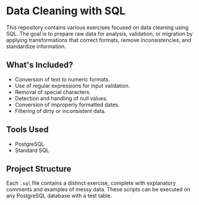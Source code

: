 # Data Cleaning with SQL

This repository contains various exercises focused on data cleaning using SQL. The goal is to prepare raw data for analysis, validation, or migration by applying transformations that correct formats, remove inconsistencies, and standardize information.

## What's Included?

- Conversion of text to numeric formats.
- Use of regular expressions for input validation.
- Removal of special characters.
- Detection and handling of null values.
- Conversion of improperly formatted dates.
- Filtering of dirty or inconsistent data.

## Tools Used

- PostgreSQL
- Standard SQL

## Project Structure

Each `.sql` file contains a distinct exercise, complete with explanatory comments and examples of messy data. These scripts can be executed on any PostgreSQL database with a test table.
